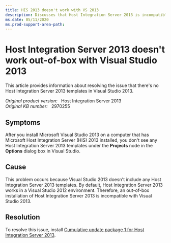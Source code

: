 ```yaml
---
title: HIS 2013 doesn't work with VS 2013
description: Discusses that Host Integration Server 2013 is incompatible out-of-box with Visual Studio 2013 because Visual Studio 2013 doesn't contain any Host Integration Server 2013 templates. Provides a resolution.
ms.date: 05/11/2020
ms.prod-support-area-path:
---
```

# Host Integration Server 2013 doesn't work out-of-box with Visual Studio 2013

This article provides information about resolving the issue that there's no Host Integration Server 2013 templates in Visual Studio 2013.

_Original product version:_ &nbsp; Host Integration Server 2013  
_Original KB number:_ &nbsp; 2970255

## Symptoms

After you install Microsoft Visual Studio 2013 on a computer that has Microsoft Host Integration Server (HIS) 2013 installed, you don't see any Host Integration Server 2013 templates under the **Projects** node in the **Options** dialog box in Visual Studio.

## Cause

This problem occurs because Visual Studio 2013 doesn't include any Host Integration Server 2013 templates. By default, Host Integration Server 2013 works in a Visual Studio 2012 environment. Therefore, an out-of-box installation of Host Integration Server 2013 is incompatible with Visual Studio 2013.

## Resolution

To resolve this issue, install [Cumulative update package 1 for Host Integration Server 2013](https://support.microsoft.com/help/2908834).
